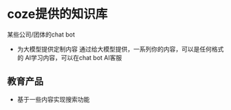 # coze提供的知识库
某些公司/团体的chat bot
- 为大模型提供定制内容 
    通过给大模型提供，一系列你的内容，可以是任何格式的
    AI学习内容，可以在chat bot AI客服
  
## 教育产品
  - 基于一些内容实现搜索功能

